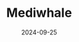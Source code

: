 ---  
layout: startup_page  
title: "Mediwhale"  
id: "mediwhale.com"  
permalink: "/mediwhalemediwhale.com09252024/"  
website: "https://mediwhale.com/"  
funding_round: "Series A2"  
funding_amount: "$12M"  
investors: "Korea Development Bank (KDB), Woori Venture Partners, IMM Investment, Mirae Asset Securities"  
about: "Mediwhale is an AI-powered health diagnostics company that uses non-invasive retina scans to predict cardiovascular and kidney disease risks. Its flagship product, Reti-CVD, provides highly accurate risk assessments using AI algorithms, offering a simple and radiation-free alternative to traditional methods. The company aims to make preventative care more accessible and affordable."  
markets: "Healthtech, AI, Medical Device, Software"  
hq: "Seoul, South Korea"  
founded_year: "2016"  
linkedin: "https://www.linkedin.com/company/mediwhale"  
twitter: ""  
instagram: ""  
facebook: "https://www.facebook.com/mediwhale/"  
crunchbase: "https://www.crunchbase.com/organization/medi-whale"  
pitchbook: "https://pitchbook.com/profiles/company/463555-90"  

date_display: "25-Sep-2024"  
date: "2024-09-25"

# SEO Optimization  
meta_title: "Mediwhale - Series A2 Funding ($12M)"  
meta_description: "Mediwhale, Mediwhale is an AI-powered health diagnostics company that uses non-invasive retina scans to predict cardiovascular and kidney disease risks. Its flag..."  
meta_keywords: "Mediwhale, Healthtech, AI, Medical Device, Software, Series A2 funding"  
canonical_url: "https://startup.projectstartups.com/mediwhalemediwhale.com09252024/"  
---